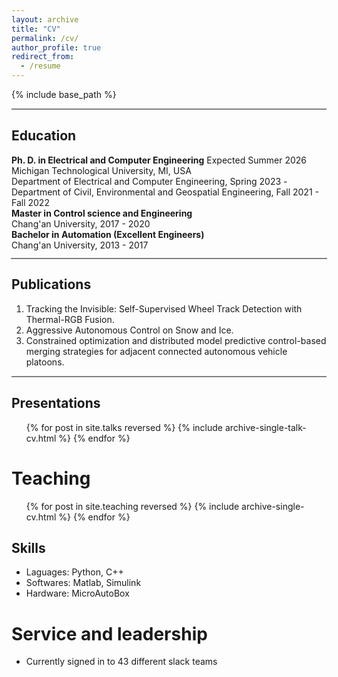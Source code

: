 ```yaml
---
layout: archive
title: "CV"
permalink: /cv/
author_profile: true
redirect_from:
  - /resume
---
```


{% include base_path %}

<!-- <hr style="height:2px; border-width:0; color:gray; background-color:gray"> -->
<hr style="height:2px; border-width:0; color:gray; background-color:gray; margin: 0.1em 0 0.1em 0;">

## Education ##
**Ph. D. in Electrical and Computer Engineering**     Expected Summer 2026  
Michigan Technological University, MI, USA      
Department of Electrical and Computer Engineering,              Spring 2023 -  
Department of Civil, Environmental and Geospatial Engineering,  Fall 2021 - Fall 2022  
**Master in Control science and Engineering**   
Chang'an University, 2017 - 2020   
**Bachelor in Automation (Excellent Engineers)**  
Chang'an University, 2013 - 2017  

<!-- <hr style="height:2px; border-width:0; color:gray; background-color:gray"> -->
<hr style="height:2px; border-width:0; color:gray; background-color:gray; margin: -0.1em -0.1em -0.1em -0.1em;">

## Publications ##
<!-- <ul>{% for post in site.publications reversed %}
  {% include archive-single-cv.html %}
{% endfor %}</ul> -->

1. Tracking the Invisible: Self-Supervised Wheel Track Detection with Thermal-RGB Fusion.  
2. Aggressive Autonomous Control on Snow and Ice.  
3. Constrained optimization and distributed model predictive control-based merging strategies for adjacent connected autonomous vehicle platoons.  

<hr style="height:2px; border-width:0; color:gray; background-color:gray">

## Presentations ##
  <ul>{% for post in site.talks reversed %}
    {% include archive-single-talk-cv.html  %}
  {% endfor %}</ul>
  
Teaching
======
  <ul>{% for post in site.teaching reversed %}
    {% include archive-single-cv.html %}
  {% endfor %}</ul>

## Skills ##
* Laguages: Python, C++
* Softwares: Matlab, Simulink
* Hardware: MicroAutoBox

Service and leadership
======
* Currently signed in to 43 different slack teams
